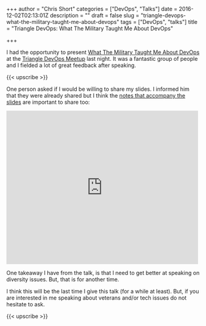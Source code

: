 +++
author = "Chris Short"
categories = ["DevOps", "Talks"]
date = 2016-12-02T02:13:01Z
description = ""
draft = false
slug = "triangle-devops-what-the-military-taught-me-about-devops"
tags = ["DevOps", "talks"]
title = "Triangle DevOps: What The Military Taught Me About DevOps"

+++

I had the opportunity to present [What The Military Taught Me About DevOps](/what-the-military-taught-me-about-devops/) at the [Triangle DevOps Meetup](https://www.meetup.com/Triangle-DevOps/events/235751024/) last night. It was a fantastic group of people and I fielded a lot of great feedback after speaking.

{{< upscribe >}}

One person asked if I would be willing to share my slides. I informed him that they were already shared but I think the [notes that accompany the slides](https://cdn.chrisshort.net/What%20the%20Military%20Taught%20Me%20About%20DevOps.pdf) are important to share too:

<embed src="https://cdn.chrisshort.net/What%20the%20Military%20Taught%20Me%20About%20DevOps.pdf" width="500" height="400" alt="pdf" />

One takeaway I have from the talk, is that I need to get better at speaking on diversity issues. But, that is for another time.

<script async src="//pagead2.googlesyndication.com/pagead/js/adsbygoogle.js"></script>  
<!-- chrisshort.net Responsive -->  
<ins class="adsbygoogle"  
     style="display:block"
     data-ad-client="ca-pub-8972983586873269"
     data-ad-slot="1297095894"
     data-ad-format="auto"></ins>
<script>  
(adsbygoogle = window.adsbygoogle || []).push({});
</script>

I think this will be the last time I give this talk (for a while at least). But, if you are interested in me speaking about veterans and/or tech issues do not hesitate to ask.

{{< upscribe >}}